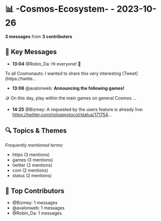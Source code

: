 # 📊 -Cosmos-Ecosystem- - 2023-10-26
**3 messages** from **3 contributors**

## 💬 Key Messages
- **13:04** @Robin_Da: Hi everyone! 👋

To all Cosmonauts: I wanted to share this very interesting [Tweet](https://twitte...
- **13:06** @avalonweb: **Announcing the following games!**

🪙 On this day, play within the main games on general Cosmos ...
- **14:25** @Bizmey: A requested by the users feature is already live: https://twitter.com/nolusprotocol/status/171754...

## 🔍 Topics & Themes
*Frequently mentioned terms:*
- https (3 mentions)
- games (3 mentions)
- twitter (2 mentions)
- com (2 mentions)
- status (2 mentions)

## 👥 Top Contributors
- @Bizmey: 1 messages
- @avalonweb: 1 messages
- @Robin_Da: 1 messages